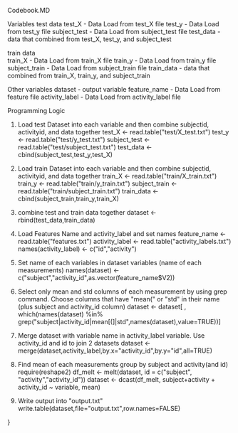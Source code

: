 Codebook.MD

Variables
 test data
  test_X - Data Load from test_X file
  test_y - Data Load from test_y file
  subject_test - Data Load from subject_test file
  test_data - data that combined from test_X, test_y, and subject_test
  
 train data  
  train_X - Data Load from train_X file
  train_y - Data Load from train_y file
  subject_train - Data Load from subject_train file
  train_data - data that combined from train_X, train_y, and subject_train

 Other variables
  dataset - output variable
  feature_name - Data Load from feature file
  activity_label - Data Load from activity_label file
  
Programming Logic
  
  1. Load test Dataset into each variable and then combine subjectid, activityid, and data together
  test_X <- read.table("test/X_test.txt")
  test_y <- read.table("test/y_test.txt")
  subject_test <- read.table("test/subject_test.txt")
  test_data <- cbind(subject_test,test_y,test_X)
  
  2. Load train Dataset into each variable and then combine subjectid, activityid, and data together
  train_X <- read.table("train/X_train.txt")
  train_y <- read.table("train/y_train.txt")
  subject_train <- read.table("train/subject_train.txt")
  train_data <- cbind(subject_train,train_y,train_X)
  
  3. combine test and train data together
  dataset <- rbind(test_data,train_data)
  
  4. Load Features Name and activity_label and set names
  feature_name <- read.table("features.txt")
  activity_label <- read.table("activity_labels.txt")
  names(activity_label) <- c("id","activity")
  
  5. Set name of each variables in dataset variables (name of each measurements)
  names(dataset) <- c("subject","activity_id",as.vector(feature_name$V2))
  
  6. Select only mean and std columns of each measurement by using grep command. Choose columns that have "mean(" or "std" in their name (plus subject and activity_id column) 
  dataset <- dataset[ , which(names(dataset) %in% grep("subject|activity_id|mean[(]|std",names(dataset),value=TRUE))]
  
  7. Merge dataset with variable name in activity_label variable. Use activity_id and id to join 2 datasets
  dataset <- merge(dataset,activity_label,by.x="activity_id",by.y="id",all=TRUE)
  

  8. Find mean of each measurements group by subject and activity(and id)
  require(reshape2)
  df_melt <- melt(dataset, id = c("subject", "activity","activity_id"))
  dataset <- dcast(df_melt, subject+activity + activity_id ~ variable, mean)
  
  9. Write output into "output.txt"
  write.table(dataset,file="output.txt",row.names=FALSE)
  
}
